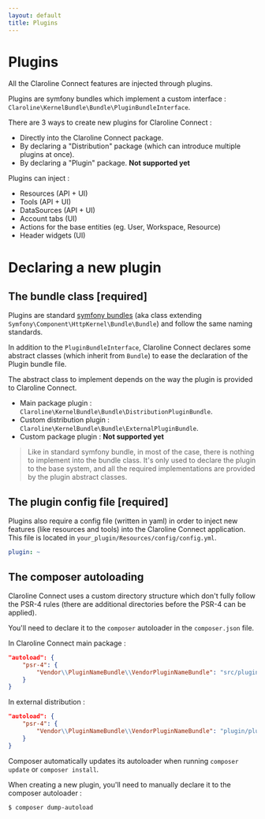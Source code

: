 ```yaml
---
layout: default
title: Plugins
---
```


# Plugins

All the Claroline Connect features are injected through plugins.

Plugins are symfony bundles which implement a custom interface : `Claroline\KernelBundle\Bundle\PluginBundleInterface`.

There are 3 ways to create new plugins for Claroline Connect :
- Directly into the Claroline Connect package.
- By declaring a "Distribution" package (which can introduce multiple plugins at once).
- By declaring a "Plugin" package. **Not supported yet**

Plugins can inject :
  - Resources (API + UI)
  - Tools (API + UI)
  - DataSources (API + UI)
  - Account tabs (UI)
  - Actions for the base entities (eg. User, Workspace, Resource)
  - Header widgets (UI)


# Declaring a new plugin

## The bundle class **[required]**

Plugins are standard [symfony bundles](https://symfony.com/doc/current/bundles.html) (aka class extending `Symfony\Component\HttpKernel\Bundle\Bundle`)
and follow the same naming standards.

In addition to the `PluginBundleInterface`, Claroline Connect declares some abstract classes (which inherit from `Bundle`) to ease the declaration
of the Plugin bundle file.

The abstract class to implement depends on the way the plugin is provided to Claroline Connect.

- Main package plugin : `Claroline\KernelBundle\Bundle\DistributionPluginBundle`.
- Custom distribution plugin : `Claroline\KernelBundle\Bundle\ExternalPluginBundle`.
- Custom package plugin : **Not supported yet**

> Like in standard symfony bundle, in most of the case, there is nothing to implement into the bundle class.
It's only used to declare the plugin to the base system, and all the required implementations are provided by
the plugin abstract classes.

## The plugin config file **[required]**

Plugins also require a config file (written in yaml) in order to inject new features (like resources and tools) into the Claroline Connect application.
This file is located in `your_plugin/Resources/config/config.yml`.

```yaml
plugin: ~
```

## The composer autoloading

Claroline Connect uses a custom directory structure which don't fully follow the PSR-4 rules 
(there are additional directories before the PSR-4 can be applied).

You'll need to declare it to the `composer` autoloader in the `composer.json` file.

In Claroline Connect main package :

```json
"autoload": {
    "psr-4": {
        "Vendor\\PluginNameBundle\\VendorPluginNameBundle": "src/plugin/plugin-name"
    }
}
```

In external distribution :

```json
"autoload": {
    "psr-4": {
        "Vendor\\PluginNameBundle\\VendorPluginNameBundle": "plugin/plugin-name"
    }
}
```

Composer automatically updates its autoloader when running `composer update` or `composer install`.

When creating a new plugin, you'll need to manually declare it to the composer autoloader :

```bash
$ composer dump-autoload
``` 
